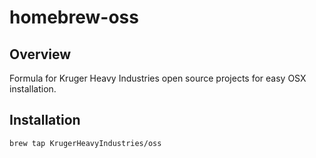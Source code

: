 # homebrew-oss

## Overview 

Formula for Kruger Heavy Industries open source projects for easy OSX installation.

## Installation 
```
brew tap KrugerHeavyIndustries/oss
```
